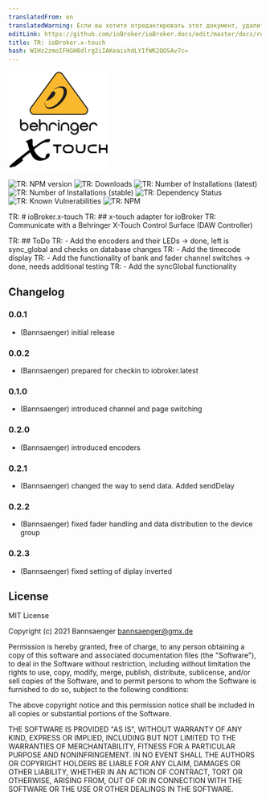 ```yaml
---
translatedFrom: en
translatedWarning: Если вы хотите отредактировать этот документ, удалите поле «translationFrom», в противном случае этот документ будет снова автоматически переведен
editLink: https://github.com/ioBroker/ioBroker.docs/edit/master/docs/ru/adapterref/iobroker.x-touch/README.md
title: TR: ioBroker.x-touch
hash: WIHz2zmoIFHGH8dlrg2iIAKeaishdLYIfWK2QOSAv7c=
---
```

![TR: Logo](../../../en/adapterref/iobroker.x-touch/admin/x-touch.png)

![TR: NPM version](http://img.shields.io/npm/v/iobroker.x-touch.svg)
![TR: Downloads](https://img.shields.io/npm/dm/iobroker.x-touch.svg)
![TR: Number of Installations (latest)](http://iobroker.live/badges/x-touch-installed.svg)
![TR: Number of Installations (stable)](http://iobroker.live/badges/x-touch-stable.svg)
![TR: Dependency Status](https://img.shields.io/david/Bannsaenger/iobroker.x-touch.svg)
![TR: Known Vulnerabilities](https://snyk.io/test/github/Bannsaenger/ioBroker.x-touch/badge.svg)
![TR: NPM](https://nodei.co/npm/iobroker.x-touch.png?downloads=true)

TR: # ioBroker.x-touch
TR: ## x-touch adapter for ioBroker
TR: Communicate with a Behringer X-Touch Control Surface (DAW Controller)

TR: ## ToDo
TR: - Add the encoders and their LEDs -> done, left is sync_global and checks on database changes
TR: - Add the timecode display
TR: - Add the functionality of bank and fader channel switches -> done, needs additional testing
TR: - Add the syncGlobal functionality

## Changelog

### 0.0.1
* (Bannsaenger) initial release

### 0.0.2
* (Bannsaenger) prepared for checkin to iobroker.latest

### 0.1.0
* (Bannsaenger) introduced channel and page switching

### 0.2.0
* (Bannsaenger) introduced encoders

### 0.2.1
* (Bannsaenger) changed the way to send data. Added sendDelay

### 0.2.2
* (Bannsaenger) fixed fader handling and data distribution to the device group

### 0.2.3
* (Bannsaenger) fixed setting of diplay inverted

## License
MIT License

Copyright (c) 2021 Bannsaenger <bannsaenger@gmx.de>

Permission is hereby granted, free of charge, to any person obtaining a copy
of this software and associated documentation files (the "Software"), to deal
in the Software without restriction, including without limitation the rights
to use, copy, modify, merge, publish, distribute, sublicense, and/or sell
copies of the Software, and to permit persons to whom the Software is
furnished to do so, subject to the following conditions:

The above copyright notice and this permission notice shall be included in all
copies or substantial portions of the Software.

THE SOFTWARE IS PROVIDED "AS IS", WITHOUT WARRANTY OF ANY KIND, EXPRESS OR
IMPLIED, INCLUDING BUT NOT LIMITED TO THE WARRANTIES OF MERCHANTABILITY,
FITNESS FOR A PARTICULAR PURPOSE AND NONINFRINGEMENT. IN NO EVENT SHALL THE
AUTHORS OR COPYRIGHT HOLDERS BE LIABLE FOR ANY CLAIM, DAMAGES OR OTHER
LIABILITY, WHETHER IN AN ACTION OF CONTRACT, TORT OR OTHERWISE, ARISING FROM,
OUT OF OR IN CONNECTION WITH THE SOFTWARE OR THE USE OR OTHER DEALINGS IN THE
SOFTWARE.